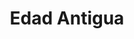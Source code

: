 ﻿---
title: "Edad Antigua"
permalink: periodes_142.html
layout: periode
dataInici: -3000
dataFi: 476
sidebar: periodes
pares:
fills:
  - 90:
    title: "Antiguo Oriente Próximo"
    dataInici: "(-3000)"
    dataFi: "(-550)"

  - 143:
    title: "Civilizaciones Indias"
    dataInici: "(-2500)"
    dataFi: "(550)"

  - 144:
    title: "Dinastías Chinas"
    dataInici: "(-2070)"
    dataFi: "(420)"

  - 176:
    title: "Antigua Roma"
    dataInici: "(-753)"
    dataFi: "(476)"

  - 85:
    title: "Grecia clásica"
    dataInici: "(-550)"
    dataFi: "(476)"

  - 120:
    title: "Imperio Sasánida"
    dataInici: "(224)"
    dataFi: "(651)"

  - 121:
    title: "Imperio Huno"
    dataInici: "(370)"
    dataFi: "(469)"

jocsPrincipals:
jocsEscenaris:
  - title: "Empire: The Macedonian Punic Wars"
    bggId: 54859
    dataInici: -350
    dataFi: -150

  - title: "7 Ages"
    bggId: 3870

  - title: "Sid Meier's Civilization: The Card Game"
    bggId: 26047

  - title: "Champs de Bataille III: D'Alexandre à Hannibal"
    bggId: 9863
    dataInici: 
    dataFi: 

  - title: "Civilization"
    bggId: 71
    dataInici: 
    dataFi: 

  - title: "Advanced Civilization"
    bggId: 177
    dataInici: 
    dataFi: 

  - title: "Origo"
    bggId: 27380
    dataInici: 400
    dataFi: 

  - title: "Origins:  How We Became Human"
    bggId: 29256
    dataInici: 
    dataFi: 

  - title: "7 Wonders Duel"
    bggId: 173346
    dataInici: 
    dataFi: 

  - title: "7 Wonders Duel: Pantheon"
    bggId: 202976
    dataInici: 
    dataFi: 

  - title: "7 Wonders: Cities"
    bggId: 111661
    dataInici: 
    dataFi: 

  - title: "7 Wonders: Leaders"
    bggId: 92539
    dataInici: 
    dataFi: 

jocsEpoca:
jocsEpocaEscenaris:
  - title: "Iberos"
    bggId: 3634
    escenari: "Campaña de Amílcar en Iberia"
    dataInici: -237
    dataFi: -228

  - title: "Commands and Colors: Ancients"
    bggId: 14105
    escenari: ""
    dataInici: 
    dataFi: 

---
